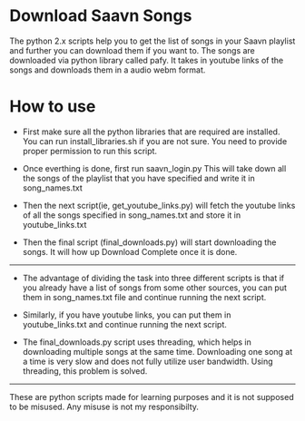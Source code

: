 # Download Saavn Songs

The python 2.x scripts help you to get the list of songs in your Saavn playlist and further you can download them if you want to.
The songs are downloaded via python library called pafy. It takes in youtube links of the songs and downloads them in a audio webm format.

# How to use

* First make sure all the python libraries that are required are installed. You can run install_libraries.sh if you are not sure.
You need to provide proper permission to run this script.

* Once everthing is done, first run saavn_login.py
	This will take down all the songs of the playlist that you have specified and write it in song_names.txt

* Then the next script(ie, get_youtube_links.py) will fetch the youtube links of all the songs specified in song_names.txt and store it in youtube_links.txt

* Then the final script (final_downloads.py) will start downloading the songs. It will how up Download Complete once it is done.

---

* The advantage of dividing the task into three different scripts is that if you already have a list of songs from some other sources, you can put them in song_names.txt file and continue running the next script.

* Similarly, if you have youtube links, you can put them in youtube_links.txt and continue running the next script.

* The final_downloads.py script uses threading, which helps in downloading multiple songs at the same time. Downloading one song at a time is very slow and does not fully utilize user bandwidth. Using threading, this problem is solved.

---

These are python scripts made for learning purposes and it is not supposed to be misused. Any misuse is not my responsibilty.
